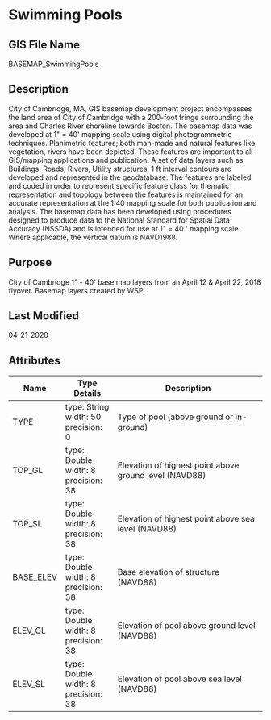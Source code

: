 # Swimming Pools
## GIS File Name
BASEMAP_SwimmingPools
## Description
<DIV STYLE="text-align:Left;"><DIV><DIV><P><SPAN>City of Cambridge, MA, GIS basemap development project encompasses the land area of City of Cambridge with a 200-foot fringe surrounding the area and Charles River shoreline towards Boston. The basemap data was developed at 1" = 40' mapping scale using digital photogrammetric techniques. Planimetric features; both man-made and natural features like vegetation, rivers have been depicted. These features are important to all GIS/mapping applications and publication. A set of data layers such as Buildings, Roads, Rivers, Utility structures, 1 ft interval contours are developed and represented in the geodatabase. The features are labeled and coded in order to represent specific feature class for thematic representation and topology between the features is maintained for an accurate representation at the 1:40 mapping scale for both publication and analysis. The basemap data has been developed using procedures designed to produce data to the National Standard for Spatial Data Accuracy (NSSDA) and is intended for use at 1" = 40 ' mapping scale. Where applicable, the vertical datum is NAVD1988.</SPAN></P></DIV></DIV></DIV>

## Purpose
City of Cambridge 1" - 40' base map layers from an April 12 & April 22, 2018 flyover. Basemap layers created by WSP.
## Last Modified
04-21-2020
## Attributes
|Name|Type Details|Description|
|----|------------|-----------|
|TYPE|type: String<br/>width: 50<br/>precision: 0|Type of pool (above ground or in-ground)|
|TOP_GL|type: Double<br/>width: 8<br/>precision: 38|Elevation of highest point above ground level (NAVD88)|
|TOP_SL|type: Double<br/>width: 8<br/>precision: 38|Elevation of highest point above sea level (NAVD88)|
|BASE_ELEV|type: Double<br/>width: 8<br/>precision: 38|Base elevation of structure (NAVD88) |
|ELEV_GL|type: Double<br/>width: 8<br/>precision: 38|Elevation of pool above ground level (NAVD88)|
|ELEV_SL|type: Double<br/>width: 8<br/>precision: 38|Elevation of pool above sea level (NAVD88)|
